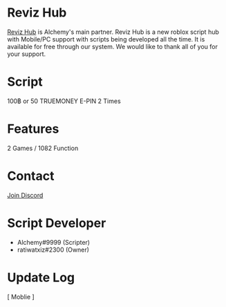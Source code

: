 # Reviz Hub
[Reviz Hub](https://alchemy-en.w3spaces.com/reviz.html) is Alchemy's main partner. Reviz Hub is a new roblox script hub with Mobile/PC support with scripts being developed all the time.
It is available for free through our system. We would like to thank all of you for your support.
# Script
100฿ or 50 TRUEMONEY E-PIN 2 Times
# Features
2 Games / 1082 Function
# Contact
[Join Discord](https://discord.gg/9vw7emS3vZ)
# Script Developer
- Alchemy#9999 (Scripter)
- ratiwatxiz#2300 (Owner)
# Update Log
[ Moblie ]
